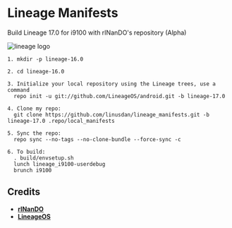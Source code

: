 # Lineage Manifests
Build Lineage 17.0 for i9100 with rINanDO's repository (Alpha)

![lineage logo](https://github.com/linusdan/local_manifests/raw/lineage-17.0/lineage.png)


```
1. mkdir -p lineage-16.0

2. cd lineage-16.0

3. Initialize your local repository using the Lineage trees, use a command
  repo init -u git://github.com/LineageOS/android.git -b lineage-17.0

4. Clone my repo:
  git clone https://github.com/linusdan/lineage_manifests.git -b lineage-17.0 .repo/local_manifests

5. Sync the repo:
  repo sync --no-tags --no-clone-bundle --force-sync -c

6. To build:
  . build/envsetup.sh
  lunch lineage_i9100-userdebug
  brunch i9100
```


Credits
-------
* [**rINanDO**](https://github.com/rINanDO)
* [**LineageOS**](https://github.com/LineageOS)
